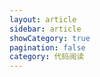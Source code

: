 ```yaml
---
layout: article
sidebar: article
showCategory: true
pagination: false
category: 代码阅读 
---
```

